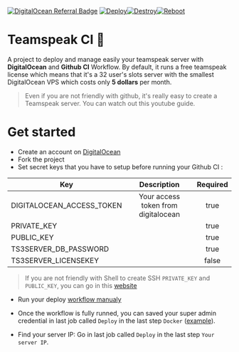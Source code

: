 [![DigitalOcean Referral Badge](https://web-platforms.sfo2.cdn.digitaloceanspaces.com/WWW/Badge%201.svg)](https://www.digitalocean.com/?refcode=ac140999cb5b&utm_campaign=Referral_Invite&utm_medium=Referral_Program&utm_source=badge)
[![Deploy](https://github.com/olriko/teamspeak/actions/workflows/deploy.yml/badge.svg)](https://github.com/olriko/teamspeak/actions/workflows/deploy.yml)[![Destroy](https://github.com/olriko/teamspeak/actions/workflows/destroy.yml/badge.svg)](https://github.com/olriko/teamspeak/actions/workflows/destroy.yml)[![Reboot](https://github.com/olriko/teamspeak/actions/workflows/reboot.yml/badge.svg)](https://github.com/olriko/teamspeak/actions/workflows/reboot.yml)

# Teamspeak CI 🚀
A project to deploy and manage easily your teamspeak server with **DigitalOcean** and **Github CI** Workflow.
By default, it runs a free teamspeak license which means that it's a 32 user's slots server with the smallest DigitalOcean VPS which costs only **5 dollars** per month.

> Even if you are not friendly with github, it's really easy to create a Teamspeak server. You can watch out this youtube guide.

# Get started

* Create an account on [DigitalOcean](https://www.digitalocean.com/?refcode=ac140999cb5b)
* Fork the project
* Set secret keys that you have to setup before running your Github CI :

| Key | Description | Required |
| ------------- |:-------------:| :-----:|
| DIGITALOCEAN_ACCESS_TOKEN| Your access token from digitalocean | true |
| PRIVATE_KEY | | true |
| PUBLIC_KEY | | true |
| TS3SERVER_DB_PASSWORD | | true |
| TS3SERVER_LICENSEKEY | | false |

> If you are not friendly with Shell to create SSH `PRIVATE_KEY` and `PUBLIC_KEY`, you can go in this [website](https://cryptotools.net/rsagen)

* Run your deploy [workflow manualy](./images/run-workflow.png)
* Once the workflow is fully runned, you can saved your super admin credential in last job called `Deploy` in the last step `Docker` ([example](./images/credential.png)).

* Find your server IP: Go in last job called `Deploy` in the last step `Your server IP`.
